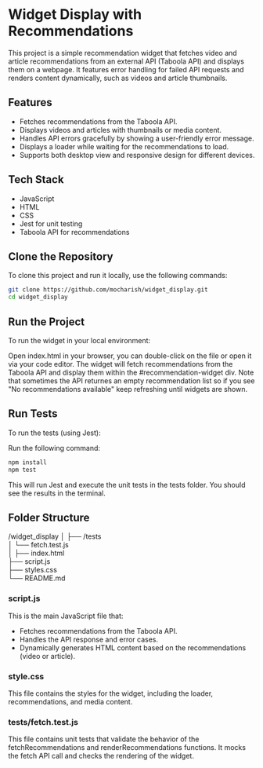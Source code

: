 # Widget Display with Recommendations

This project is a simple recommendation widget that fetches video and article recommendations from an external API (Taboola API) and displays them on a webpage. It features error handling for failed API requests and renders content dynamically, such as videos and article thumbnails.

## Features

- Fetches recommendations from the Taboola API.
- Displays videos and articles with thumbnails or media content.
- Handles API errors gracefully by showing a user-friendly error message.
- Displays a loader while waiting for the recommendations to load.
- Supports both desktop view and responsive design for different devices.

## Tech Stack

- JavaScript
- HTML
- CSS
- Jest for unit testing
- Taboola API for recommendations

## Clone the Repository

To clone this project and run it locally, use the following commands:
```bash
git clone https://github.com/mocharish/widget_display.git
cd widget_display
```

## Run the Project

To run the widget in your local environment:

Open index.html in your browser, you can double-click on the file or open it via your code editor.
The widget will fetch recommendations from the Taboola API and display them within the #recommendation-widget div.
Note that sometimes the API returnes an empty recommendation list so if you see "No recommendations available" keep refreshing until widgets are shown.

## Run Tests

To run the tests (using Jest):

Run the following command:

```bash
npm install
npm test
```

This will run Jest and execute the unit tests in the tests folder. You should see the results in the terminal.

## Folder Structure

/widget_display
│
├── /tests  
│ └── fetch.test.js  
│
├── index.html  
├── script.js  
├── styles.css  
└── README.md

### script.js

This is the main JavaScript file that:

- Fetches recommendations from the Taboola API.
- Handles the API response and error cases.
- Dynamically generates HTML content based on the recommendations (video or article).

### style.css

This file contains the styles for the widget, including the loader, recommendations, and media content.

### tests/fetch.test.js

This file contains unit tests that validate the behavior of the fetchRecommendations and renderRecommendations functions. It mocks the fetch API call and checks the rendering of the widget.
